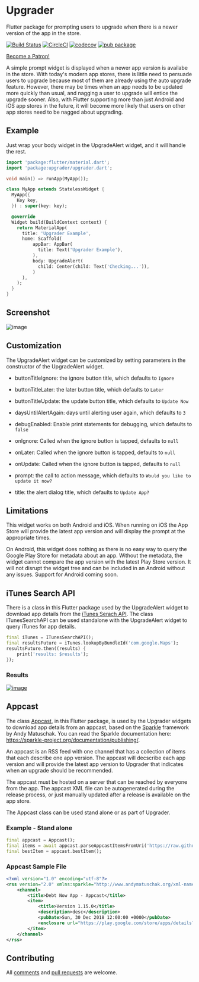 # Upgrader

Flutter package for prompting users to upgrade when there is a newer version of the app in the store.

[![Build Status](https://travis-ci.org/larryaasen/upgrader.svg?branch=master)](https://travis-ci.org/larryaasen/upgrader)
[![CircleCI](https://circleci.com/gh/larryaasen/upgrader.svg?style=svg)](https://circleci.com/gh/larryaasen/upgrader)
[![codecov](https://codecov.io/gh/larryaasen/upgrader/branch/master/graph/badge.svg)](https://codecov.io/gh/larryaasen/upgrader)
[![pub package](https://img.shields.io/pub/v/upgrader.svg)](https://pub.dartlang.org/packages/upgrader)

<a href="https://www.patreon.com/bePatron?u=15315667" data-patreon-widget-type="become-patron-button">Become a Patron!</a>

A simple prompt widget is displayed when a newer app version is availabe
in the store. With today's modern app stores, there is little need to persuade users to upgrade
because most of them are already using the auto upgrade feature. However, there may be times when
an app needs to be updated more quickly than usual, and nagging a user to upgrade will entice
the upgrade sooner. Also, with Flutter supporting more than just Android and iOS app stores in the
future, it will become more likely that users on other app stores need to be nagged about
upgrading. 

## Example

Just wrap your body widget in the UpgradeAlert widget, and it will handle the rest.
```dart
import 'package:flutter/material.dart';
import 'package:upgrader/upgrader.dart';

void main() => runApp(MyApp());

class MyApp extends StatelessWidget {
  MyApp({
    Key key,
  }) : super(key: key);

  @override
  Widget build(BuildContext context) {
    return MaterialApp(
      title: 'Upgrader Example',
      home: Scaffold(
          appBar: AppBar(
            title: Text('Upgrader Example'),
          ),
          body: UpgradeAlert(
            child: Center(child: Text('Checking...')),
          )
      ),
    );
  }
}
```

## Screenshot

![image](screenshots/example1.png)

## Customization

The UpgradeAlert widget can be customized by setting parameters in the constructor of the
UpgradeAlert widget.

* buttonTitleIgnore: the ignore button title, which defaults to ```Ignore```
* buttonTitleLater: the later button title, which defaults to ```Later```
* buttonTitleUpdate: the update button title, which defaults to ```Update Now```
* daysUntilAlertAgain: days until alerting user again, which defaults to ```3```
* debugEnabled: Enable print statements for debugging, which defaults to ```false```

* onIgnore: Called when the ignore button is tapped, defaults to ```null```
* onLater: Called when the ignore button is tapped, defaults to ```null```
* onUpdate: Called when the ignore button is tapped, defaults to ```null```
  
* prompt: the call to action message, which defaults to ```Would you like to update it now?```
* title: the alert dialog title, which defaults to ```Update App?```

## Limitations
This widget works on both Android and iOS. When running on iOS the App Store will provide the
latest app version and will display the prompt at the appropriate times.

On Android, this widget does nothing as there is no easy way to query the
Google Play Store for metadata about an app. Without the metadata, the widget cannot compare the
app version with the latest Play Store version. It will not disrupt the widget tree and can be
included in an Android without any issues. Support for Android coming soon.

## iTunes Search API

There is a class in this Flutter package used by the UpgradeAlert widget to download app details 
from the
[iTunes Serach API](https://affiliate.itunes.apple.com/resources/documentation/itunes-store-web-service-search-api).
The class ITunesSearchAPI can be used standalone with the
UpgradeAlert widget to query iTunes for app details.
```dart
final iTunes = ITunesSearchAPI();
final resultsFuture = iTunes.lookupByBundleId('com.google.Maps');
resultsFuture.then((results) {
    print('results: $results');
});
```

### Results
[![image](screenshots/results.png)](screenshots/results.png)

## Appcast

The class [Appcast](lib/src/appcast.dart), in this Flutter package, is used by the Upgrader widgets
to download app details from an appcast,
based on the [Sparkle](https://sparkle-project.org/) framework by Andy Matuschak.
You can read the Sparkle documentation here:
https://sparkle-project.org/documentation/publishing/.

An appcast is an RSS feed with one channel that has a collection of items that each describe
one app version. The appcast will decscribe each app version and will provide the latest app
version to Upgrader that indicates when an upgrade should be recommended.

The appcast must be hosted on a server that can be reached by everyone from the app. The appcast
XML file can be autogenerated during the release process, or just manually updated after a release
is available on the app store.

The Appcast class can be used stand alone or as part of Upgrader.


### Example - Stand alone
```dart
final appcast = Appcast();
final items = await appcast.parseAppcastItemsFromUri('https://raw.githubusercontent.com/larryaasen/upgrader/master/test/testappcast.xml');
final bestItem = appcast.bestItem();
```

### Appcast Sample File
```xml
<?xml version="1.0" encoding="utf-8"?>
<rss version="2.0" xmlns:sparkle="http://www.andymatuschak.org/xml-namespaces/sparkle">
    <channel>
        <title>Debt Now App - Appcast</title>
        <item>
            <title>Version 1.15.0</title>
            <description>desc</description>
            <pubDate>Sun, 30 Dec 2018 12:00:00 +0000</pubDate>
            <enclosure url="https://play.google.com/store/apps/details?id=com.moonwink.treasury" sparkle:version="1.15.0" sparkle:os="android" />
        </item>
    </channel>
</rss>
```
## Contributing
All [comments](https://github.com/larryaasen/upgrader/issues) and [pull requests](https://github.com/larryaasen/upgrader/pulls) are welcome.